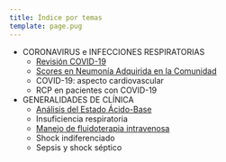 ```yaml
---
title: Índice por temas
template: page.pug
---
```


- CORONAVIRUS e INFECCIONES RESPIRATORIAS
  - [Revisión COVID-19](/articles/revision-covid)
  - [Scores en Neumonía Adquirida en la Comunidad](/articles/scores-neumonia)
  - COVID-19: aspecto cardiovascular
  - RCP en pacientes con COVID-19
- GENERALIDADES DE CLÍNICA
  - [Análisis del Estado Ácido-Base](/articles/eab)
  - Insuficiencia respiratoria
  - [Manejo de fluidoterapia intravenosa](/articles/fluidos)
  - Shock indiferenciado
  - Sepsis y shock séptico


